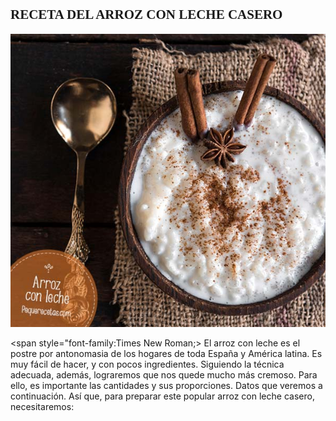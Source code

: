 ## <span style="Font-family:Castellar;Font-size:18;"> **RECETA DEL ARROZ CON LECHE CASERO** </span>


![imagenarroz](arroz.png)


<span style="font-family:Times New Roman;> El arroz con leche es el postre por antonomasia de los hogares de toda España y América latina. Es muy fácil de hacer, y con pocos ingredientes. Siguiendo la técnica adecuada, además, lograremos que nos quede mucho más cremoso. Para ello, es importante las cantidades y sus proporciones. Datos que veremos a continuación. 
Así que, para preparar este popular arroz con leche casero, necesitaremos:

